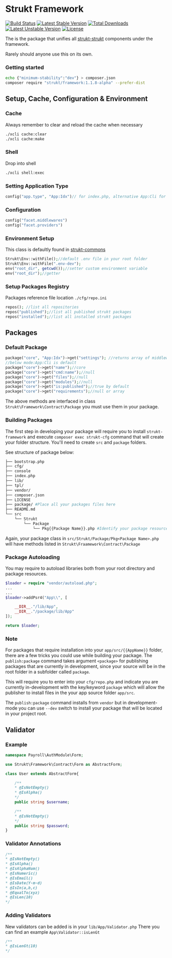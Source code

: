 Strukt Framework
================

[![Build Status](https://travis-ci.org/samweru/strukt-framework.svg?branch=master)](https://packagist.org/packages/strukt/framework)
[![Latest Stable Version](https://poser.pugx.org/strukt/framework/v/stable)](https://packagist.org/packages/strukt/framework)
[![Total Downloads](https://poser.pugx.org/strukt/framework/downloads)](https://packagist.org/packages/strukt/framework)
[![Latest Unstable Version](https://poser.pugx.org/strukt/framework/v/unstable)](https://packagist.org/packages/strukt/framework)
[![License](https://poser.pugx.org/strukt/framework/license)](https://packagist.org/packages/strukt/framework)

The is the package that unifies all [strukt-strukt](https://github.com/samweru/strukt-strukt)
components under the framework.

Rarely should anyone use this on its own.

### Getting started

```sh
echo {"minimum-stability":"dev"} > composer.json
composer require "strukt/framework:1.1.8-alpha" --prefer-dist
```

## Setup, Cache, Configuration & Environment

### Cache

Always remember to clear and reload the cache when necessary

```sh
./xcli cache:clear 
./xcli cache:make
```
### Shell

Drop into shell

```sh
./xcli shell:exec
```

### Setting Application Type

```php
config("app.type", "App:Idx")// for index.php, alternative App:Cli for console
```

### Configuration

```php
config("facet.middlewares")
config("facet.providers")
```

### Environment Setup

This class is defaultly found in [strukt-commons](https://github.com/samweru/strukt-commons)

```php
Strukt\Env::withFile();//default .env file in your root folder
Strukt\Env::withFile(".env-dev");
env("root_dir", getcwd());//setter custom environment variable
env("root_dir");//getter
```

### Setup Packages Registry 

Packages reference file location `./cfg/repo.ini`

```php
repos(); //list all repositories
repos("published");//list all published strukt packages
repos("installed");//list all installed strukt packages
```

## Packages

### Default Package

```php
package("core", "App:Idx")->get("settings"); //returns array of middlewares, commands and providers
//below mode:App:Cli is default
package("core")->get("name");//core
package("core")->get("cmd:name");//null
package("core")->get("files");//null
package("core")->get("modules");//null
package("core")->get("is:published");//true by default
package("core")->get("requirements");//null or array
```

The above methods are interfaced in class `Strukt\Framework\Contract\Package` you must use them in your package.

### Building Packages

The first step in developing your package will require you to install `strukt-framework`
and execute `composer exec strukt-cfg` command that will create your folder structure. You'll need to create `src` and `package` folders. 

See structure of package below:

```sh
├── bootstrap.php
├── cfg/
├── console
├── index.php
├── lib/
├── tpl/
├── vendor/
├── composer.json
├── LICENSE
├── package/ #Place all your packages files here
├── README.md
└── src
    └── Strukt
        └── Package
            └── Pkg{{Package Name}}.php #Identify your package resources here
```

Again, your package class in `src/Strukt/Package/Pkg<Package Name>.php` will have methods
listed in `Strukt\Fraamework\Contract\Package`

### Package Autoloading

You may require to autoload libraries both from your root directory and package resources.

```php
$loader = require "vendor/autoload.php";
...
...
$loader->addPsr4("App\\", [

	__DIR__."/lib/App",
	__DIR__."/package/lib/App"
]);

return $loader;
```

### Note

For packages that require installation into your `app/src/{{AppName}}` folder, there
are a few tricks you could use while building your package. The `publish:package` command
takes argument `<package>` for publishing packages that are currently in development,
since your source will be in the root folder in a subfolder called `package`. 

This will require you to enter into your `cfg/repo.php` and indicate you are currently in-development with the key/keyword `package` which will allow the publisher to install files in the your app source folder `app/src`.

The `publish:package` command installs from `vendor` but in development-mode you can use `--dev` switch
to install your package that will be located in your project root.

## Validator

### Example

```php
namespace Payroll\AuthModule\Form;

use Strukt\Framework\Contract\Form as AbstractForm;

class User extends AbstractForm{

	/**
	* @IsNotEmpty()
	* @IsAlpha()
	*/
	public string $username;

	/**
	* @IsNotEmpty()
	*/
	public string $password;
}
```

### Validator Annotations

```php
/**
* @IsNotEmpty()
* @IsAlpha()
* @IsAlphaNum()
* @IsNumeric()
* @IsEmail()
* @IsDate(Y-m-d)
* @IsIn(a,b,c)
* @EqualTo(xyz)
* @IsLen(10)
*/
```

### Adding Validators

New validators can be added is in your `lib/App/Validator.php`
There you can find an example `App\Validator::isLenGt`

```php
/**
* @IsLenGt(10)
*/
```